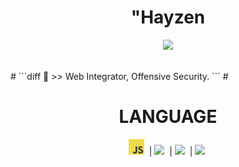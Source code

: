 <h1 align="center">"Hayzen</h1>

<p align="center">
  <img src="https://cdn.discordapp.com/attachments/861652884519911447/879119277473538058/standard.gif">
  <br><br>
</p>
#
```diff
👤 >> Web Integrator, Offensive Security.
```
#
<h1 align="center">LANGUAGE</h1>

<p align="center"> 
  <code><img height="25" src="https://raw.githubusercontent.com/github/explore/80688e429a7d4ef2fca1e82350fe8e3517d3494d/topics/javascript/javascript.png"></code>&nbsp; |
  <code><img height="25" src="https://upload.wikimedia.org/wikipedia/commons/thumb/c/c3/Python-logo-notext.svg/1024px-Python-logo-notext.svg.png"></code>&nbsp; |
  <code><img height="25" src="https://img2.freepng.fr/20180831/iua/kisspng-c-programming-language-logo-microsoft-visual-stud-atlas-portfolio-5b89919299aab1.1956912415357423546294.jpg"></code>&nbsp; |
  <code><img height="25" src="https://upload.wikimedia.org/wikipedia/commons/thumb/2/27/PHP-logo.svg/1200px-PHP-logo.svg.png"></code>&nbsp;
</p>

